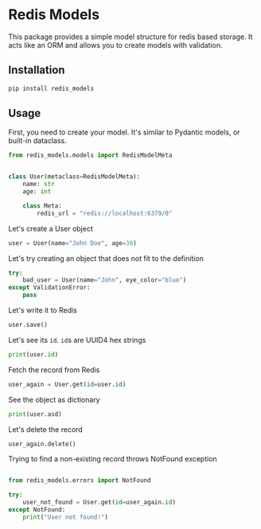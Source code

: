 # Redis Models

This package provides a simple model structure for redis based storage.
It acts like an ORM and allows you to create models with validation.


## Installation

```bash
pip install redis_models
```

## Usage

First, you need to create your model. It's similar to Pydantic models, or built-in dataclass.

```python
from redis_models.models import RedisModelMeta


class User(metaclass=RedisModelMeta):
    name: str
    age: int

    class Meta:
        redis_url = "redis://localhost:6379/0"

```

Let's create a User object


```python
user = User(name="John Doe", age=30)
```

Let's try creating an object that does not fit to the definition

```python
try:
    bad_user = User(name="John", eye_color="blue")
except ValidationError:
    pass
```

Let's write it to Redis
```python
user.save()
```

Let's see its `id`. `id`s are UUID4 hex strings

```python
print(user.id)
```

Fetch the record from Redis

```python
user_again = User.get(id=user.id)
```

See the object as dictionary

```python
print(user.asd)
```

Let's delete the record

```python
user_again.delete()
```

Trying to find a non-existing record throws NotFound exception

```python

from redis_models.errors import NotFound

try:
    user_not_found = User.get(id=user_again.id)
except NotFound:
    print("User not found!")

```